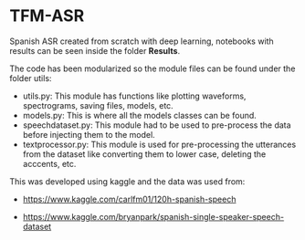 # TFM-ASR
Spanish ASR created from scratch with deep learning, notebooks with results can be seen inside the folder **Results**.

The code has been modularized so the module files can be found under the folder utils:

* utils.py: This module has functions like plotting waveforms, spectrograms, saving files, models, etc.
* models.py: This is where all the models classes can be found.
* speechdataset.py: This module had to be used to pre-process the data before injecting them to the model.
* textprocessor.py: This module is used for pre-processing the utterances from the dataset like converting them to lower case, deleting the acccents, etc.

This was developed using kaggle and the data was used from:

* https://www.kaggle.com/carlfm01/120h-spanish-speech

* https://www.kaggle.com/bryanpark/spanish-single-speaker-speech-dataset

